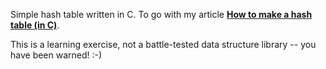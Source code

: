 
Simple hash table written in C. To go with my article **[How to make a hash table (in C)](https://benhoyt.com/writings/how-to-make-a-hash-table/)**.

This is a learning exercise, not a battle-tested data structure library -- you have been warned! :-)

